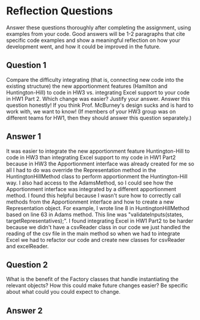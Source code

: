 # Reflection Questions

Answer these questions thoroughly after completing the assignment, using examples from your code. Good answers will be 1-2 paragraphs that cite specific code examples and show a meaningful reflection on how your development went, and how it could be improved in the future.

## Question 1

Compare the difficulty integrating (that is, connecting new code into the existing structure) the new apportionment features (Hamilton and Huntington-Hill) to code in HW3 vs. integrating Excel support to your code in HW1 Part 2. Which change was easier? Justify your answer. Answer this question honestly! If you think Prof. McBurney's design sucks and is hard to work with, we want to know! (If members of your HW3 group was on different teams for HW1, then they should answer this question separately.)

## Answer 1
It was easier to integrate the new apportionment feature Huntington-Hill to code in HW3 than integrating Excel support to my code in HW1 Part2 because in HW3 the Apportionment interface was already created for me so all I had to do was override the Representation method in the HuntingtonHillMethod class to perform apportionment the Huntington-Hill way. 
I also had access to the AdamsMethod, so I could see how  the Apportionment interface was integrated by a different apportionment method. I found this helpful because I wasn't sure how to correctly call methods from the Apportionment interface and how to create a new Representation object. For example, I wrote line 8 in HuntingtonHillMethod based on line 63 in Adams method. This line was "validateInputs(states, targetRepresentatives);". I found integrating Excel in HW1 Part2 to be harder because we didn't have a csvReader class in our code we just handled the reading of the csv file in the main method
so when we had to integrate Excel we had to refactor our code and create new classes for csvReader and excelReader.

## Question 2

What is the benefit of the Factory classes that handle instantiating the relevant objects? How this could make future changes easier? Be specific about what could you could expect to change.

## Answer 2